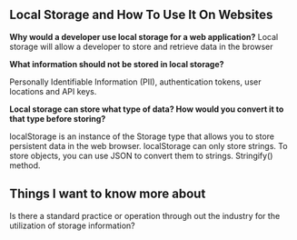 ## Local Storage and How To Use It On Websites

**Why would a developer use local storage for a web application?**
Local storage will allow a developer to store and retrieve data in the browser

**What information should not be stored in local storage?**

Personally Identifiable Information (PII), authentication tokens, user locations and API keys.

**Local storage can store what type of data? How would you convert it to that type before storing?**

localStorage is an instance of the Storage type that allows you to store persistent data in the web browser. localStorage can only store strings. To store objects, you can use JSON to convert them to strings. Stringify() method.

## Things I want to know more about

Is there a standard practice or operation through out the industry for the utilization of storage information?